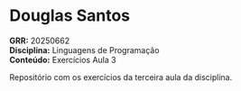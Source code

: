# Douglas Santos

**GRR:** 20250662  
**Disciplina:** Linguagens de Programação  
**Conteúdo:** Exercícios Aula 3  

Repositório com os exercícios da terceira aula da disciplina.
